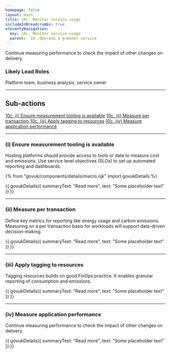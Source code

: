```yaml
---
homepage: false
layout: main
title: 10c. Monitor service usage
includeInBreadcrumbs: true
eleventyNavigation:
  key: 10c. Monitor service usage
  parent:  10. Operate a greener service
---
```


Continue measuring performance to check the impact of other changes on delivery.

### Likely Lead Roles

Platform team, business analysis, service owner



* * *

## Sub-actions

[10c. (i) Ensure measurement tooling is available](#(i)-ensure)
[10c. (ii) Measure per transaction](#(ii)-utilise-lazy-loading)
[10c. (iii) Apply tagging to resources](#(iii)-utilise-caching-where-possible)
[10c. (iv) Measure application performance](#(iii)-utilise-caching-where-possible)

* * *

###  (i) Ensure measurement tooling is available
Hosting platforms should provide access to tools or data to measure cost and emissions. Use service level objectives (SLOs) to set up automated reporting and dashboards.   

{% from "govuk/components/details/macro.njk" import govukDetails %}

{{ govukDetails({
  summaryText: "Read more",
  text: "Some placeholder text"
}) }}

* * *

###  (ii) Measure per transaction
Define key metrics for reporting like energy usage and carbon emissions. Measuring on a per transaction basis for workloads will support data-driven decision-making.  

{{ govukDetails({
  summaryText: "Read more",
  text: "Some placeholder text"
}) }}

* * *

### (iii) Apply tagging to resources

Tagging resources builds on good FinOps practice. It enables granular reporting of consumption and emissions.

{{ govukDetails({
  summaryText: "Read more",
  text: "Some placeholder text"
}) }}

* * *

### (iv) Measure application performance

Continue measuring performance to check the impact of other changes on delivery.

{{ govukDetails({
  summaryText: "Read more",
  text: "Some placeholder text"
}) }}